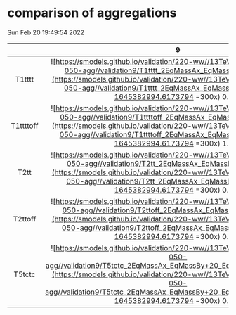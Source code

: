 # comparison of aggregations
Sun Feb 20 19:49:54 2022

|          |         9        |        26        |        29        |        30        |        83        |
|:--------:|:----------------:|:----------------:|:----------------:|:----------------:|:----------------:|
| T1tttt   | ![https://smodels.github.io/validation/220-ww//13TeV/CMS/CMS-SUS-16-050-agg//validation9/T1tttt_2EqMassAx_EqMassBy_combined.png](https://smodels.github.io/validation/220-ww//13TeV/CMS/CMS-SUS-16-050-agg//validation9/T1tttt_2EqMassAx_EqMassBy_combined.png?1645382994.6173794 =300x) 0.41s | ![https://smodels.github.io/validation/220-ww//13TeV/CMS/CMS-SUS-16-050-agg//validation26/T1tttt_2EqMassAx_EqMassBy_combined.png](https://smodels.github.io/validation/220-ww//13TeV/CMS/CMS-SUS-16-050-agg//validation26/T1tttt_2EqMassAx_EqMassBy_combined.png?1645382994.6173794 =300x) 0.77s | ![https://smodels.github.io/validation/220-ww//13TeV/CMS/CMS-SUS-16-050-agg//validation29/T1tttt_2EqMassAx_EqMassBy_combined.png](https://smodels.github.io/validation/220-ww//13TeV/CMS/CMS-SUS-16-050-agg//validation29/T1tttt_2EqMassAx_EqMassBy_combined.png?1645382994.6173794 =300x) 1.11s | ![https://smodels.github.io/validation/220-ww//13TeV/CMS/CMS-SUS-16-050-agg//validation30/T1tttt_2EqMassAx_EqMassBy_combined.png](https://smodels.github.io/validation/220-ww//13TeV/CMS/CMS-SUS-16-050-agg//validation30/T1tttt_2EqMassAx_EqMassBy_combined.png?1645382994.6173794 =300x) 0.89s | ![https://smodels.github.io/validation/220-ww//13TeV/CMS/CMS-SUS-16-050-agg//validation83/T1tttt_2EqMassAx_EqMassBy_combined.png](https://smodels.github.io/validation/220-ww//13TeV/CMS/CMS-SUS-16-050-agg//validation83/T1tttt_2EqMassAx_EqMassBy_combined.png?1645382994.6173794 =300x) 1.88s |
| T1ttttoff | ![https://smodels.github.io/validation/220-ww//13TeV/CMS/CMS-SUS-16-050-agg//validation9/T1ttttoff_2EqMassAx_EqMassBy_combined.png](https://smodels.github.io/validation/220-ww//13TeV/CMS/CMS-SUS-16-050-agg//validation9/T1ttttoff_2EqMassAx_EqMassBy_combined.png?1645382994.6173794 =300x) 1.15s | ![https://smodels.github.io/validation/220-ww//13TeV/CMS/CMS-SUS-16-050-agg//validation26/T1ttttoff_2EqMassAx_EqMassBy_combined.png](https://smodels.github.io/validation/220-ww//13TeV/CMS/CMS-SUS-16-050-agg//validation26/T1ttttoff_2EqMassAx_EqMassBy_combined.png?1645382994.6173794 =300x) 1.15s | ![https://smodels.github.io/validation/220-ww//13TeV/CMS/CMS-SUS-16-050-agg//validation29/T1ttttoff_2EqMassAx_EqMassBy_combined.png](https://smodels.github.io/validation/220-ww//13TeV/CMS/CMS-SUS-16-050-agg//validation29/T1ttttoff_2EqMassAx_EqMassBy_combined.png?1645382994.6173794 =300x) 1.15s | ![https://smodels.github.io/validation/220-ww//13TeV/CMS/CMS-SUS-16-050-agg//validation30/T1ttttoff_2EqMassAx_EqMassBy_combined.png](https://smodels.github.io/validation/220-ww//13TeV/CMS/CMS-SUS-16-050-agg//validation30/T1ttttoff_2EqMassAx_EqMassBy_combined.png?1645382994.6173794 =300x) 1.15s | ![https://smodels.github.io/validation/220-ww//13TeV/CMS/CMS-SUS-16-050-agg//validation83/T1ttttoff_2EqMassAx_EqMassBy_combined.png](https://smodels.github.io/validation/220-ww//13TeV/CMS/CMS-SUS-16-050-agg//validation83/T1ttttoff_2EqMassAx_EqMassBy_combined.png?1645382994.6173794 =300x) 0.42s |
| T2tt     | ![https://smodels.github.io/validation/220-ww//13TeV/CMS/CMS-SUS-16-050-agg//validation9/T2tt_2EqMassAx_EqMassBy_combined.png](https://smodels.github.io/validation/220-ww//13TeV/CMS/CMS-SUS-16-050-agg//validation9/T2tt_2EqMassAx_EqMassBy_combined.png?1645382994.6173794 =300x) 0.42s | ![https://smodels.github.io/validation/220-ww//13TeV/CMS/CMS-SUS-16-050-agg//validation26/T2tt_2EqMassAx_EqMassBy_combined.png](https://smodels.github.io/validation/220-ww//13TeV/CMS/CMS-SUS-16-050-agg//validation26/T2tt_2EqMassAx_EqMassBy_combined.png?1645382994.6173794 =300x) 0.86s | ![https://smodels.github.io/validation/220-ww//13TeV/CMS/CMS-SUS-16-050-agg//validation29/T2tt_2EqMassAx_EqMassBy_combined.png](https://smodels.github.io/validation/220-ww//13TeV/CMS/CMS-SUS-16-050-agg//validation29/T2tt_2EqMassAx_EqMassBy_combined.png?1645382994.6173794 =300x) 1.07s | ![https://smodels.github.io/validation/220-ww//13TeV/CMS/CMS-SUS-16-050-agg//validation30/T2tt_2EqMassAx_EqMassBy_combined.png](https://smodels.github.io/validation/220-ww//13TeV/CMS/CMS-SUS-16-050-agg//validation30/T2tt_2EqMassAx_EqMassBy_combined.png?1645382994.6173794 =300x) 0.97s | ![https://smodels.github.io/validation/220-ww//13TeV/CMS/CMS-SUS-16-050-agg//validation83/T2tt_2EqMassAx_EqMassBy_combined.png](https://smodels.github.io/validation/220-ww//13TeV/CMS/CMS-SUS-16-050-agg//validation83/T2tt_2EqMassAx_EqMassBy_combined.png?1645382994.6173794 =300x) 2.08s |
| T2ttoff  | ![https://smodels.github.io/validation/220-ww//13TeV/CMS/CMS-SUS-16-050-agg//validation9/T2ttoff_2EqMassAx_EqMassBy_combined.png](https://smodels.github.io/validation/220-ww//13TeV/CMS/CMS-SUS-16-050-agg//validation9/T2ttoff_2EqMassAx_EqMassBy_combined.png?1645382994.6173794 =300x) 0.41s | ![https://smodels.github.io/validation/220-ww//13TeV/CMS/CMS-SUS-16-050-agg//validation26/T2ttoff_2EqMassAx_EqMassBy_combined.png](https://smodels.github.io/validation/220-ww//13TeV/CMS/CMS-SUS-16-050-agg//validation26/T2ttoff_2EqMassAx_EqMassBy_combined.png?1645382994.6173794 =300x) 0.77s | ![https://smodels.github.io/validation/220-ww//13TeV/CMS/CMS-SUS-16-050-agg//validation29/T2ttoff_2EqMassAx_EqMassBy_combined.png](https://smodels.github.io/validation/220-ww//13TeV/CMS/CMS-SUS-16-050-agg//validation29/T2ttoff_2EqMassAx_EqMassBy_combined.png?1645382994.6173794 =300x) 0.98s | ![https://smodels.github.io/validation/220-ww//13TeV/CMS/CMS-SUS-16-050-agg//validation30/T2ttoff_2EqMassAx_EqMassBy_combined.png](https://smodels.github.io/validation/220-ww//13TeV/CMS/CMS-SUS-16-050-agg//validation30/T2ttoff_2EqMassAx_EqMassBy_combined.png?1645382994.6173794 =300x) 0.92s | ![https://smodels.github.io/validation/220-ww//13TeV/CMS/CMS-SUS-16-050-agg//validation83/T2ttoff_2EqMassAx_EqMassBy_combined.png](https://smodels.github.io/validation/220-ww//13TeV/CMS/CMS-SUS-16-050-agg//validation83/T2ttoff_2EqMassAx_EqMassBy_combined.png?1645382994.6173794 =300x) 1.92s |
| T5tctc   | ![https://smodels.github.io/validation/220-ww//13TeV/CMS/CMS-SUS-16-050-agg//validation9/T5tctc_2EqMassAx_EqMassBy+20_EqMassCy_combined.png](https://smodels.github.io/validation/220-ww//13TeV/CMS/CMS-SUS-16-050-agg//validation9/T5tctc_2EqMassAx_EqMassBy+20_EqMassCy_combined.png?1645382994.6173794 =300x) 0.44s | ![https://smodels.github.io/validation/220-ww//13TeV/CMS/CMS-SUS-16-050-agg//validation26/T5tctc_2EqMassAx_EqMassBy+20_EqMassCy_combined.png](https://smodels.github.io/validation/220-ww//13TeV/CMS/CMS-SUS-16-050-agg//validation26/T5tctc_2EqMassAx_EqMassBy+20_EqMassCy_combined.png?1645382994.6173794 =300x) 0.92s | ![https://smodels.github.io/validation/220-ww//13TeV/CMS/CMS-SUS-16-050-agg//validation29/T5tctc_2EqMassAx_EqMassBy+20_EqMassCy_combined.png](https://smodels.github.io/validation/220-ww//13TeV/CMS/CMS-SUS-16-050-agg//validation29/T5tctc_2EqMassAx_EqMassBy+20_EqMassCy_combined.png?1645382994.6173794 =300x) 1.17s | ![https://smodels.github.io/validation/220-ww//13TeV/CMS/CMS-SUS-16-050-agg//validation30/T5tctc_2EqMassAx_EqMassBy+20_EqMassCy_combined.png](https://smodels.github.io/validation/220-ww//13TeV/CMS/CMS-SUS-16-050-agg//validation30/T5tctc_2EqMassAx_EqMassBy+20_EqMassCy_combined.png?1645382994.6173794 =300x) 1.00s | ![https://smodels.github.io/validation/220-ww//13TeV/CMS/CMS-SUS-16-050-agg//validation83/T5tctc_2EqMassAx_EqMassBy+20_EqMassCy_combined.png](https://smodels.github.io/validation/220-ww//13TeV/CMS/CMS-SUS-16-050-agg//validation83/T5tctc_2EqMassAx_EqMassBy+20_EqMassCy_combined.png?1645382994.6173794 =300x) 2.12s |

